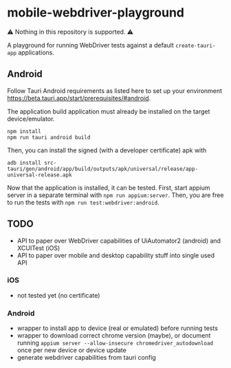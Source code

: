 # mobile-webdriver-playground

⚠️ Nothing in this repository is supported. ⚠️

A playground for running WebDriver tests against a default `create-tauri-app` applications.

## Android

Follow Tauri Android requirements as listed here to set up your environment https://beta.tauri.app/start/prerequisites/#android.

The application build application must already be installed on the target device/emulator.

```console
npm install
npm run tauri android build
```

Then, you can install the signed (with a developer certificate) apk with

```console
adb install src-tauri/gen/android/app/build/outputs/apk/universal/release/app-universal-release.apk
```

Now that the application is installed, it can be tested. First, start appium server in a separate terminal with `npm run appium:server`. Then, you are free to run the tests with `npm run test:webdriver:android`.

## TODO

* API to paper over WebDriver capabilities of UiAutomator2 (android) and XCUITest (iOS)
* API to paper over mobile and desktop capability stuff into single used API

### iOS

* not tested yet (no certificate)

### Android

* wrapper to install app to device (real or emulated) before running tests
* wrapper to download correct chrome version (maybe), or document running `appium server --allow-insecure chromedriver_autodownload` once per new device or device update
* generate webdriver capabilities from tauri config
